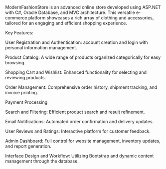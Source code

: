 ModernFashionStore is an advanced online store developed using ASP.NET with C#, Oracle Database, and MVC architecture. This versatile e-commerce platform showcases a rich array of clothing and accessories, tailored for an engaging and efficient shopping experience.

Key Features:

User Registration and Authentication: account creation and login with personal information management.

Product Catalog: A wide range of products organized categorically for easy browsing.

Shopping Cart and Wishlist: Enhanced functionality for selecting and reviewing products.

Order Management: Comprehensive order history, shipment tracking, and invoice printing.

Payment Processing

Search and Filtering: Efficient product search and result refinement.

Email Notifications: Automated order confirmation and delivery updates.

User Reviews and Ratings: Interactive platform for customer feedback.

Admin Dashboard: Full control for website management, inventory updates, and report generation.

Interface Design and Workflow: Utilizing Bootstrap and dynamic content management through the database.
